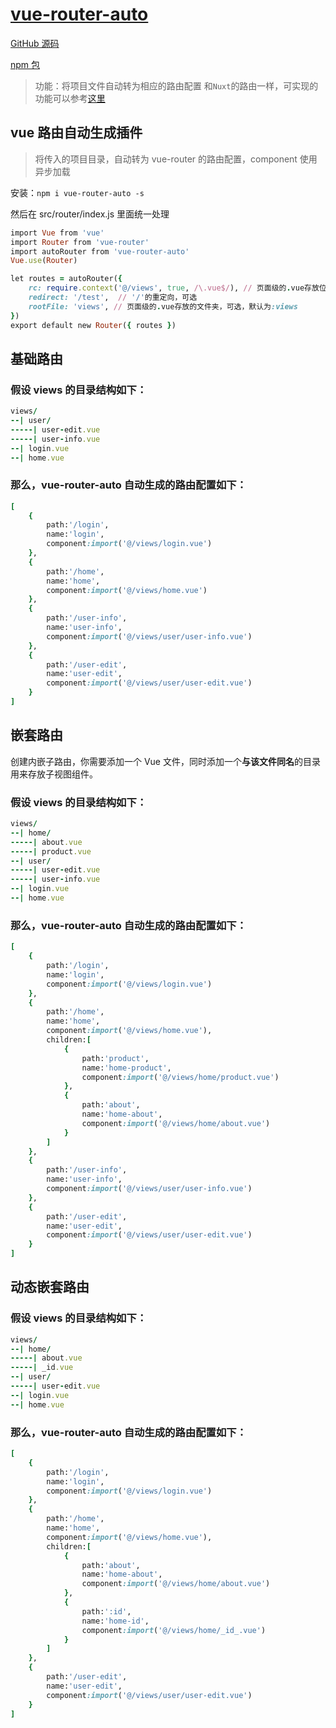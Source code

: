 # [vue-router-auto](https://github.com/MrHzq/vue-router-auto)

[GitHub 源码](https://github.com/MrHzq/vue-router-auto)

[npm 包](https://www.npmjs.com/package/vue-router-auto)

> 功能：将项目文件自动转为相应的路由配置 和`Nuxt`的路由一样，可实现的功能可以参考[这里](https://zh.nuxtjs.org/guide/routing)

## vue 路由自动生成插件

> 将传入的项目目录，自动转为 vue-router 的路由配置，component 使用异步加载

安装：`npm i vue-router-auto -s`

然后在 src/router/index.js 里面统一处理

```ruby
import Vue from 'vue'
import Router from 'vue-router'
import autoRouter from 'vue-router-auto'
Vue.use(Router)

let routes = autoRouter({
    rc: require.context('@/views', true, /\.vue$/), // 页面级的.vue存放位置，必传
    redirect: '/test',  // '/'的重定向，可选
    rootFile: 'views', // 页面级的.vue存放的文件夹，可选，默认为:views
})
export default new Router({ routes })

```

## 基础路由

### 假设 views 的目录结构如下：

```ruby
views/
--| user/
-----| user-edit.vue
-----| user-info.vue
--| login.vue
--| home.vue
```

### 那么，vue-router-auto 自动生成的路由配置如下：

```ruby
[
    {
        path:'/login',
        name:'login',
        component:import('@/views/login.vue')
    },
    {
        path:'/home',
        name:'home',
        component:import('@/views/home.vue')
    },
    {
        path:'/user-info',
        name:'user-info',
        component:import('@/views/user/user-info.vue')
    },
    {
        path:'/user-edit',
        name:'user-edit',
        component:import('@/views/user/user-edit.vue')
    }
]
```

## 嵌套路由

创建内嵌子路由，你需要添加一个 Vue 文件，同时添加一个**与该文件同名**的目录用来存放子视图组件。

### 假设 views 的目录结构如下：

```ruby
views/
--| home/
-----| about.vue
-----| product.vue
--| user/
-----| user-edit.vue
-----| user-info.vue
--| login.vue
--| home.vue
```

### 那么，vue-router-auto 自动生成的路由配置如下：

```ruby
[
    {
        path:'/login',
        name:'login',
        component:import('@/views/login.vue')
    },
    {
        path:'/home',
        name:'home',
        component:import('@/views/home.vue'),
        children:[
            {
                path:'product',
                name:'home-product',
                component:import('@/views/home/product.vue')
            },
            {
                path:'about',
                name:'home-about',
                component:import('@/views/home/about.vue')
            }
        ]
    },
    {
        path:'/user-info',
        name:'user-info',
        component:import('@/views/user/user-info.vue')
    },
    {
        path:'/user-edit',
        name:'user-edit',
        component:import('@/views/user/user-edit.vue')
    }
]
```

## 动态嵌套路由

### 假设 views 的目录结构如下：

```ruby
views/
--| home/
-----| about.vue
-----| _id.vue
--| user/
-----| user-edit.vue
--| login.vue
--| home.vue
```

### 那么，vue-router-auto 自动生成的路由配置如下：

```ruby
[
    {
        path:'/login',
        name:'login',
        component:import('@/views/login.vue')
    },
    {
        path:'/home',
        name:'home',
        component:import('@/views/home.vue'),
        children:[
            {
                path:'about',
                name:'home-about',
                component:import('@/views/home/about.vue')
            },
            {
                path:':id',
                name:'home-id',
                component:import('@/views/home/_id_.vue')
            }
        ]
    },
    {
        path:'/user-edit',
        name:'user-edit',
        component:import('@/views/user/user-edit.vue')
    }
]
```
